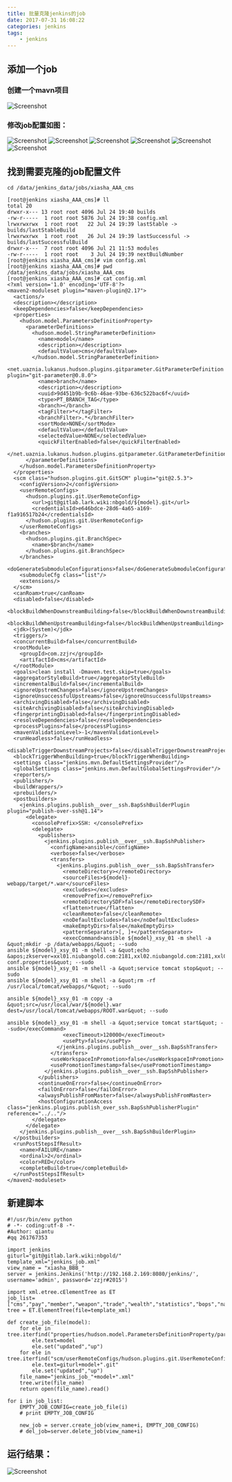 ```yaml
---
title: 批量克隆jenkins的job
date: 2017-07-31 16:08:22
categories:	jenkins
tags: 
	- jenkins
---
```


<!-- toc -->


## 添加一个job

### 创建一个mavn项目
![Screenshot](https://raw.githubusercontent.com/xskh2007/xskh2007.github.io/master/images/python/create_job.jpg) 
### 修改job配置如图：
![Screenshot](https://raw.githubusercontent.com/xskh2007/xskh2007.github.io/master/images/python/1.jpg) 
![Screenshot](https://raw.githubusercontent.com/xskh2007/xskh2007.github.io/master/images/python/2.jpg) 
![Screenshot](https://raw.githubusercontent.com/xskh2007/xskh2007.github.io/master/images/python/3.jpg) 
![Screenshot](https://raw.githubusercontent.com/xskh2007/xskh2007.github.io/master/images/python/4.jpg) 
![Screenshot](https://raw.githubusercontent.com/xskh2007/xskh2007.github.io/master/images/python/5.jpg) 
![Screenshot](https://raw.githubusercontent.com/xskh2007/xskh2007.github.io/master/images/python/6.jpg) 

## 找到需要克隆的job配置文件

	cd /data/jenkins_data/jobs/xiasha_AAA_cms

	[root@jenkins xiasha_AAA_cms]# ll
	total 20
	drwxr-x--- 13 root root 4096 Jul 24 19:40 builds
	-rw-r-----  1 root root 5876 Jul 24 19:38 config.xml
	lrwxrwxrwx  1 root root   22 Jul 24 19:39 lastStable -> builds/lastStableBuild
	lrwxrwxrwx  1 root root   26 Jul 24 19:39 lastSuccessful -> builds/lastSuccessfulBuild
	drwxr-x---  7 root root 4096 Jul 21 11:53 modules
	-rw-r-----  1 root root    3 Jul 24 19:39 nextBuildNumber
	[root@jenkins xiasha_AAA_cms]# vim config.xml 
	[root@jenkins xiasha_AAA_cms]# pwd
	/data/jenkins_data/jobs/xiasha_AAA_cms
	[root@jenkins xiasha_AAA_cms]# cat config.xml
	<?xml version='1.0' encoding='UTF-8'?>
	<maven2-moduleset plugin="maven-plugin@2.17">
	  <actions/>
	  <description></description>
	  <keepDependencies>false</keepDependencies>
	  <properties>
		<hudson.model.ParametersDefinitionProperty>
		  <parameterDefinitions>
			<hudson.model.StringParameterDefinition>
			  <name>model</name>
			  <description></description>
			  <defaultValue>cms</defaultValue>
			</hudson.model.StringParameterDefinition>
			<net.uaznia.lukanus.hudson.plugins.gitparameter.GitParameterDefinition plugin="git-parameter@0.8.0">
			  <name>branch</name>
			  <description></description>
			  <uuid>9d451b9b-9c6b-46ae-93be-636c522bac6f</uuid>
			  <type>PT_BRANCH_TAG</type>
			  <branch></branch>
			  <tagFilter>*</tagFilter>
			  <branchFilter>.*</branchFilter>
			  <sortMode>NONE</sortMode>
			  <defaultValue></defaultValue>
			  <selectedValue>NONE</selectedValue>
			  <quickFilterEnabled>false</quickFilterEnabled>
			</net.uaznia.lukanus.hudson.plugins.gitparameter.GitParameterDefinition>
		  </parameterDefinitions>
		</hudson.model.ParametersDefinitionProperty>
	  </properties>
	  <scm class="hudson.plugins.git.GitSCM" plugin="git@2.5.3">
		<configVersion>2</configVersion>
		<userRemoteConfigs>
		  <hudson.plugins.git.UserRemoteConfig>
			<url>git@gitlab.lark.wiki:nbgold/${model}.git</url>
			<credentialsId>e646bdce-28d6-4a65-a169-f1a916517b24</credentialsId>
		  </hudson.plugins.git.UserRemoteConfig>
		</userRemoteConfigs>
		<branches>
		  <hudson.plugins.git.BranchSpec>
			<name>$branch</name>
		  </hudson.plugins.git.BranchSpec>
		</branches>
		<doGenerateSubmoduleConfigurations>false</doGenerateSubmoduleConfigurations>
		<submoduleCfg class="list"/>
		<extensions/>
	  </scm>
	  <canRoam>true</canRoam>
	  <disabled>false</disabled>
	  <blockBuildWhenDownstreamBuilding>false</blockBuildWhenDownstreamBuilding>
	  <blockBuildWhenUpstreamBuilding>false</blockBuildWhenUpstreamBuilding>
	  <jdk>(System)</jdk>
	  <triggers/>
	  <concurrentBuild>false</concurrentBuild>
	  <rootModule>
		<groupId>com.zzjr</groupId>
		<artifactId>cms</artifactId>
	  </rootModule>
	  <goals>clean install -Dmaven.test.skip=true</goals>
	  <aggregatorStyleBuild>true</aggregatorStyleBuild>
	  <incrementalBuild>false</incrementalBuild>
	  <ignoreUpstremChanges>false</ignoreUpstremChanges>
	  <ignoreUnsuccessfulUpstreams>false</ignoreUnsuccessfulUpstreams>
	  <archivingDisabled>false</archivingDisabled>
	  <siteArchivingDisabled>false</siteArchivingDisabled>
	  <fingerprintingDisabled>false</fingerprintingDisabled>
	  <resolveDependencies>false</resolveDependencies>
	  <processPlugins>false</processPlugins>
	  <mavenValidationLevel>-1</mavenValidationLevel>
	  <runHeadless>false</runHeadless>
	  <disableTriggerDownstreamProjects>false</disableTriggerDownstreamProjects>
	  <blockTriggerWhenBuilding>true</blockTriggerWhenBuilding>
	  <settings class="jenkins.mvn.DefaultSettingsProvider"/>
	  <globalSettings class="jenkins.mvn.DefaultGlobalSettingsProvider"/>
	  <reporters/>
	  <publishers/>
	  <buildWrappers/>
	  <prebuilders/>
	  <postbuilders>
		<jenkins.plugins.publish__over__ssh.BapSshBuilderPlugin plugin="publish-over-ssh@1.14">
		  <delegate>
			<consolePrefix>SSH: </consolePrefix>
			<delegate>
			  <publishers>
				<jenkins.plugins.publish__over__ssh.BapSshPublisher>
				  <configName>ansible</configName>
				  <verbose>false</verbose>
				  <transfers>
					<jenkins.plugins.publish__over__ssh.BapSshTransfer>
					  <remoteDirectory></remoteDirectory>
					  <sourceFiles>${model}-webapp/target/*.war</sourceFiles>
					  <excludes></excludes>
					  <removePrefix></removePrefix>
					  <remoteDirectorySDF>false</remoteDirectorySDF>
					  <flatten>true</flatten>
					  <cleanRemote>false</cleanRemote>
					  <noDefaultExcludes>false</noDefaultExcludes>
					  <makeEmptyDirs>false</makeEmptyDirs>
					  <patternSeparator>[, ]+</patternSeparator>
					  <execCommand>ansible ${model}_xsy_01 -m shell -a &quot;mkdir -p /data/webapps/&quot; --sudo 
	ansible ${model}_xsy_01 -m shell -a &quot;echo &apos;zkserver=xxl01.niubangold.com:2181,xxl02.niubangold.com:2181,xxl03.niubangold.com:2181&apos;&gt;/data/webapps/xxl-conf.properties&quot; --sudo 
	ansible ${model}_xsy_01 -m shell -a &quot;service tomcat stop&quot; --sudo
	ansible ${model}_xsy_01 -m shell -a &quot;rm -rf /usr/local/tomcat/webapps/*&quot; --sudo

	ansible ${model}_xsy_01 -m copy -a &quot;src=/usr/local/war/${model}.war dest=/usr/local/tomcat/webapps/ROOT.war&quot; --sudo

	ansible ${model}_xsy_01 -m shell -a &quot;service tomcat start&quot; --sudo</execCommand>
					  <execTimeout>120000</execTimeout>
					  <usePty>false</usePty>
					</jenkins.plugins.publish__over__ssh.BapSshTransfer>
				  </transfers>
				  <useWorkspaceInPromotion>false</useWorkspaceInPromotion>
				  <usePromotionTimestamp>false</usePromotionTimestamp>
				</jenkins.plugins.publish__over__ssh.BapSshPublisher>
			  </publishers>
			  <continueOnError>false</continueOnError>
			  <failOnError>false</failOnError>
			  <alwaysPublishFromMaster>false</alwaysPublishFromMaster>
			  <hostConfigurationAccess class="jenkins.plugins.publish_over_ssh.BapSshPublisherPlugin" reference="../.."/>
			</delegate>
		  </delegate>
		</jenkins.plugins.publish__over__ssh.BapSshBuilderPlugin>
	  </postbuilders>
	  <runPostStepsIfResult>
		<name>FAILURE</name>
		<ordinal>2</ordinal>
		<color>RED</color>
		<completeBuild>true</completeBuild>
	  </runPostStepsIfResult>
	</maven2-moduleset>
	
## 新建脚本

	#!/usr/bin/env python
	# -*- coding:utf-8 -*- 
	#Author: qiantu
	#qq 261767353

	import jenkins
	giturl="git@gitlab.lark.wiki:nbgold/"
	template_xml="jenkins_job.xml"
	view_name = "xiasha_BBB_"
	server = jenkins.Jenkins('http://192.168.2.169:8080/jenkins/', username='admin', password='zzjr#2015')

	import xml.etree.cElementTree as ET
	job_list=["cms","pay","member","weapon","trade","wealth","statistics","bops","napp","site","crm","channel","tiger","rams","activity","api","eagle","squirrel","wap","dragon","tengu"]
	tree = ET.ElementTree(file=template_xml)

	def create_job_file(model):
		for ele in tree.iterfind("properties/hudson.model.ParametersDefinitionProperty/parameterDefinitions/hudson.model.StringParameterDefinition/defaultValue"):
			ele.text=model
			ele.set("updated","up")
		for ele in tree.iterfind("scm/userRemoteConfigs/hudson.plugins.git.UserRemoteConfig/url"):
			ele.text=giturl+model+".git"
			ele.set("updated","up")
		file_name="jenkins_job_"+model+".xml"
		tree.write(file_name)
		return open(file_name).read()

	for i in job_list:
		EMPTY_JOB_CONFIG=create_job_file(i)
		# print EMPTY_JOB_CONFIG

		new_job = server.create_job(view_name+i, EMPTY_JOB_CONFIG)
		# del_job=server.delete_job(view_name+i)
		
## 运行结果：
![Screenshot](https://raw.githubusercontent.com/xskh2007/xskh2007.github.io/master/images/python/jieguo.jpg) 